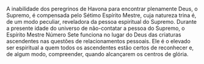 ﻿A inabilidade dos peregrinos de Havona para encontrar plenamente Deus, o Supremo, é compensada pelo Sétimo Espírito Mestre, cuja natureza trina é, de um modo peculiar, reveladora da pessoa espiritual do Supremo. Durante a presente idade do universo de não-contatar a pessoa do Supremo, o Espírito Mestre Número Sete funciona no lugar do Deus das criaturas ascendentes nas questões de relacionamentos pessoais. Ele é o elevado ser espiritual a quem todos os ascendentes estão certos de reconhecer e, de algum modo, compreender, quando alcançarem os centros de glória.